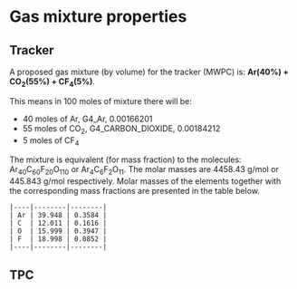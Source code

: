 # Gas mixture properties

## Tracker

A proposed gas mixture (by volume) for the tracker (MWPC) is: **Ar(40%) + CO<sub>2</sub>(55%) + CF<sub>4</sub>(5%)**.

This means in 100 moles of mixture there will be:
  * 40 moles of Ar, G4_Ar, 0.00166201
  * 55 moles of CO<sub>2</sub>, G4_CARBON_DIOXIDE, 0.00184212 
  * 5 moles of CF<sub>4</sub>

The mixture is equivalent (for mass fraction) to the molecules: 
Ar<sub>40</sub>C<sub>60</sub>F<sub>20</sub>O<sub>110</sub> or Ar<sub>4</sub>C<sub>6</sub>F<sub>2</sub>O<sub>11</sub>.
The molar masses are 4458.43 g/mol or 445.843 g/mol respectively. Molar masses of the elements together 
with the corresponding mass fractions are presented in the table below.

    |----|--------|--------|
    | Ar | 39.948 | 0.3584 |
    | C  | 12.011 | 0.1616 |
    | O  | 15.999 | 0.3947 |
    | F  | 18.998 | 0.0852 |
    |----|--------|--------|



## TPC
